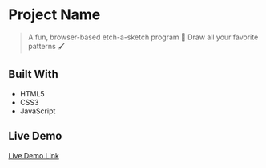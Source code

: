 

# Project Name

> A fun, browser-based etch-a-sketch program 🎨
> Draw all your favorite patterns 🖌️


## Built With

- HTML5
- CSS3
- JavaScript

## Live Demo

[Live Demo Link](https://codewithed.github.io/etch-a-sketch/)
